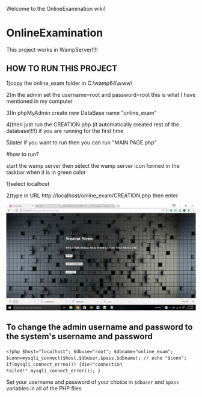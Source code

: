 Welcome to the OnlineExamination wiki!
# OnlineExamination
This project works in WampServer!!!! 

## HOW TO RUN THIS PROJECT

1)copy the online_exam folder in C:\wamp64\www\

2)in the admin set the username=root and password=root this is what I have mentioned in my computer

3)In phpMyAdmin create new DataBase name "online_exam"

4)then just run the CREATION.php (it automatically created rest of the database!!!!) if you are running for the first time

5)later if you want to run then you can run "MAIN PAGE.php"

#how to run?

start the wamp server then select the wamp server icon formed in the taskbar when it is in green color

1)select localhost

2)type in URL http://localhost/online_exam/CREATION.php then enter

![](https://github.com/melwinmpk/OnlineExamination/blob/master/Screenshot/Screenshot%20(33).png?raw=true)

## To change the admin username and password to the system's username and password

`<?php
	 $host="localhost";
	 $dbuse="root";
	 $dbname="online_exam";
	 $conn=mysqli_connect($host,$dbuser,$pass,$dbname);
		// echo "$conn";
		 if(mysqli_connect_errno())
		 {die("connection Failed!".mysqli_connect_error());
		 }`

Set your username and password of your choice in `$dbuser` and `$pass` variables in all of the PHP files

